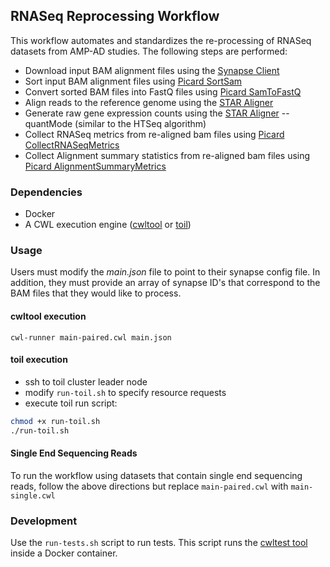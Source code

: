 ## RNASeq Reprocessing Workflow
This workflow automates and standardizes the re-processing of RNASeq datasets from AMP-AD studies. The following steps are performed:

* Download input BAM alignment files using the [Synapse Client](https://python-docs.synapse.org//build/html/CommandLineClient.html)
* Sort input BAM alignment files using [Picard SortSam](https://broadinstitute.github.io/picard/command-line-overview.html#SortSam)
* Convert sorted BAM files into FastQ files using [Picard SamToFastQ](https://broadinstitute.github.io/picard/command-line-overview.html#SamToFastq)
* Align reads to the reference genome using the [STAR Aligner](https://github.com/alexdobin/STAR)
* Generate raw gene expression counts using the [STAR Aligner](https://github.com/alexdobin/STAR) --quantMode (similar to the HTSeq algorithm)
* Collect RNASeq metrics from re-aligned bam files using [Picard CollectRNASeqMetrics](https://broadinstitute.github.io/picard/command-line-overview.html#CollectRnaSeqMetrics)
* Collect Alignment summary statistics from re-aligned bam files using [Picard AlignmentSummaryMetrics](https://broadinstitute.github.io/picard/command-line-overview.html#CollectAlignmentSummaryMetrics)

### Dependencies 
* Docker
* A CWL execution engine ([cwltool](https://github.com/common-workflow-language/cwltool) or [toil](https://toil.readthedocs.io/en/latest/))
### Usage
Users must modify the *main.json* file to point to their synapse config file.  In addition, they must provide an array of synapse ID's that correspond to the BAM files that they would like to process.  

#### cwltool execution 
`cwl-runner main-paired.cwl main.json`

#### toil execution 

- ssh to toil cluster leader node
- modify `run-toil.sh` to specify resource requests
- execute toil run script:
```bash
chmod +x run-toil.sh
./run-toil.sh
```

#### Single End Sequencing Reads

To run the workflow using datasets that contain single end sequencing reads, follow the above directions but replace `main-paired.cwl` with `main-single.cwl`

### Development

Use the `run-tests.sh` script to run tests. This script runs the [cwltest tool](https://github.com/common-workflow-language/cwltest/) inside a Docker container.
